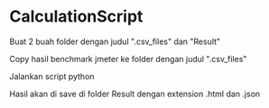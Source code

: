 # CalculationScript



Buat 2 buah folder dengan judul ".csv_files" dan "Result"


Copy hasil benchmark jmeter ke folder dengan judul ".csv_files"


Jalankan script python


Hasil akan di save di folder Result dengan extension .html dan .json
